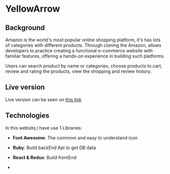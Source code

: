 # YellowArrow
## Background 
Amazon is the world's most popular online shopping platform, it's has lots of categories with different products. Through cloning the Amazon, allows developers to practice creating a functional e-commerce website with familiar features, offering a hands-on experience in building such platforms.

Users can search product by name or categories, choose products to cart, review and rating the products, view the shopping and review history.

## Live version 
Live version can be seen on <a href='https://yellow-arrow.onrender.com/'>this link</a>

## Technologies
In this website,I have use 1 Libraries:

- **Font Awesome**: The commom and easy to understand icon
- **Ruby**: Build backEnd Api to get DB data
- **React & Redux**: Build frontEnd

- 
